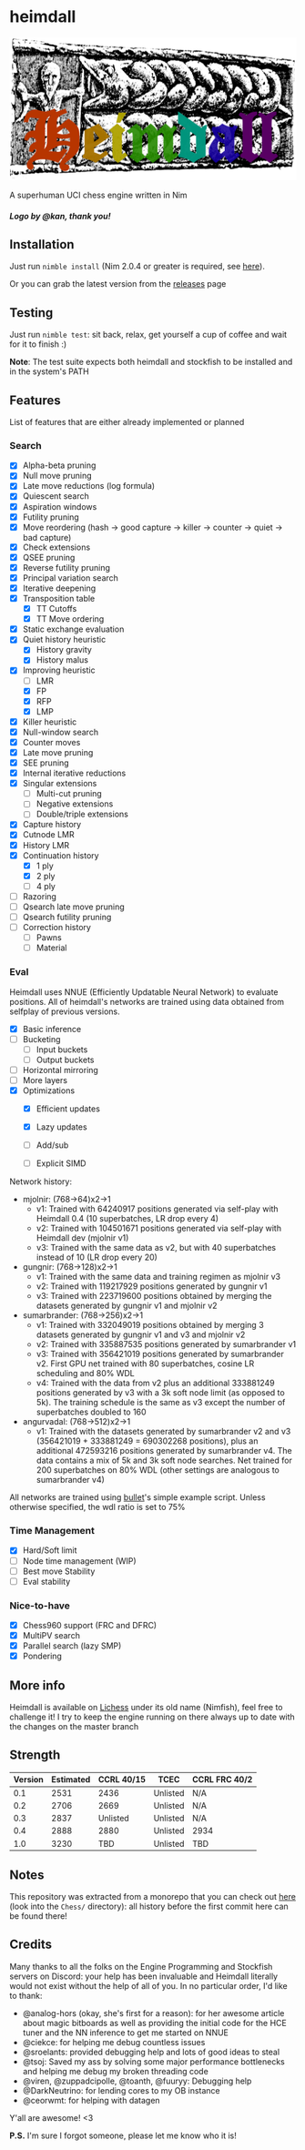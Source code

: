# heimdall

![Heimdall](Heimdall_logo_v2.png "Heimdall")


A superhuman UCI chess engine written in Nim


##### Logo by @kan, thank you!

## Installation


Just run `nimble install` (Nim 2.0.4 or greater is required, see [here](https://github.com/dom96/choosenim)).

Or you can grab the latest version from the [releases](https://git.nocturn9x.space/nocturn9x/heimdall/releases) page

## Testing

Just run `nimble test`: sit back, relax, get yourself a cup of coffee and wait for it to finish :)


**Note**: The test suite expects both heimdall and stockfish to be installed and in the system's PATH

## Features

List of features that are either already implemented or planned

### Search

- [X] Alpha-beta pruning
- [X] Null move pruning
- [X] Late move reductions (log formula)
- [X] Quiescent search
- [X] Aspiration windows
- [X] Futility pruning
- [X] Move reordering (hash -> good capture -> killer -> counter -> quiet -> bad capture)
- [X] Check extensions
- [X] QSEE pruning
- [X] Reverse futility pruning
- [X] Principal variation search
- [X] Iterative deepening
- [X] Transposition table
    - [X] TT Cutoffs
    - [X] TT Move ordering
- [X] Static exchange evaluation
- [X] Quiet history heuristic
    - [X] History gravity
    - [X] History malus
- [X] Improving heuristic
  - [ ] LMR
  - [X] FP
  - [X] RFP
  - [X] LMP
- [X] Killer heuristic
- [X] Null-window search
- [X] Counter moves
- [X] Late move pruning
- [X] SEE pruning
- [X] Internal iterative reductions
- [X] Singular extensions
    - [ ] Multi-cut pruning
    - [ ] Negative extensions
    - [ ] Double/triple extensions
- [X] Capture history
- [X] Cutnode LMR
- [X] History LMR
- [X] Continuation history
    - [X] 1 ply
    - [X] 2 ply
    - [ ] 4 ply
- [ ] Razoring
- [ ] Qsearch late move pruning
- [ ] Qsearch futility pruning
- [ ] Correction history
  - [ ] Pawns
  - [ ] Material

### Eval

Heimdall uses NNUE (Efficiently Updatable Neural Network) to evaluate positions. All of heimdall's networks are
trained using data obtained from selfplay of previous versions.

- [X] Basic inference
- [ ] Bucketing
  - [ ] Input buckets
  - [ ] Output buckets
- [ ] Horizontal mirroring
- [ ] More layers
- [X] Optimizations
  - [X] Efficient updates
  - [X] Lazy updates
  - [ ] Add/sub
  - [ ] Explicit SIMD


Network history:
- mjolnir: (768->64)x2->1
  - v1: Trained with 64240917 positions generated via self-play with Heimdall 0.4 (10 superbatches, LR drop every 4)
  - v2: Trained with 104501671 positions generated via self-play with Heimdall dev (mjolnir v1)
  - v3: Trained with the same data as v2, but with 40 superbatches instead of 10 (LR drop every 20)
- gungnir: (768->128)x2->1
  - v1: Trained with the same data and training regimen as mjolnir v3
  - v2: Trained with 119217929 positions generated by gungnir v1
  - v3: Trained with 223719600 positions obtained by merging the datasets generated by gungnir v1 and mjolnir v2
- sumarbrander: (768->256)x2->1
  - v1: Trained with 332049019 positions obtained by merging 3 datasets generated by gungnir v1 and v3 and mjolnir v2
  - v2: Trained with 335887535 positions generated by sumarbrander v1
  - v3: Trained with 356421019 positions generated by sumarbrander v2. First GPU net trained with 80 superbatches,
    cosine LR scheduling and 80% WDL
  - v4: Trained with the data from v2 plus an additional 333881249 positions generated by v3 with a 3k soft node limit (as opposed to 5k).
        The training schedule is the same as v3 except the number of superbatches doubled to 160
- angurvadal: (768->512)x2->1
  - v1: Trained with the datasets generated by sumarbrander v2 and v3 (356421019 + 333881249 = 690302268 positions), plus an additional
        472593216 positions generated by sumarbrander v4. The data contains a mix of 5k and 3k soft node searches. Net trained for 200
        superbatches on 80% WDL (other settings are analogous to sumarbrander v4)

All networks are trained using [bullet](https://github.com/jw1912/bullet)'s simple example script. Unless otherwise specified,
the wdl ratio is set to 75%


### Time Management

- [X] Hard/Soft limit
- [ ] Node time management (WIP)
- [ ] Best move Stability
- [ ] Eval stability

### Nice-to-have

- [X] Chess960 support (FRC and DFRC)
- [X] MultiPV search
- [X] Parallel search (lazy SMP)
- [X] Pondering

## More info

Heimdall is available on [Lichess](https://lichess.org/@/Nimfish) under its old name (Nimfish), feel free to challenge it!
I try to keep the engine running on there always up to date with the changes on the master branch

## Strength

| Version     | Estimated   | CCRL 40/15  | TCEC     | CCRL FRC 40/2
| ----------- | ----------- | ----------- | -----    | -------------
| 0.1         | 2531        | 2436        | Unlisted | N/A
| 0.2         | 2706        | 2669        | Unlisted | N/A
| 0.3         | 2837        | Unlisted    | Unlisted | N/A
| 0.4         | 2888        | 2880        | Unlisted | 2934
| 1.0         | 3230        | TBD         | Unlisted | TBD



## Notes

This repository was extracted from a monorepo that you can check out [here](https://git.nocturn9x.space/nocturn9x/CPG) (look into the `Chess/`
directory): all history before the first commit here can be found there!


## Credits

Many thanks to all the folks on the Engine Programming and Stockfish servers on Discord: your help has been invaluable and Heimdall literally
would not exist without the help of all of you. In no particular order, I'd like to thank:
- @analog-hors (okay, she's first for a reason): for her awesome article about magic bitboards as well as providing the initial code for the
    HCE tuner and the NN inference to get me started on NNUE
- @ciekce: for helping me debug countless issues
- @sroelants: provided debugging help and lots of good ideas to steal
- @tsoj: Saved my ass by solving some major performance bottlenecks and helping me debug my broken threading code
- @viren, @zuppadcipolle, @toanth, @fuuryy: Debugging help
- @DarkNeutrino: for lending cores to my OB instance
- @ceorwmt: for helping with datagen

Y'all are awesome! <3


**P.S.** I'm sure I forgot someone, please let me know who it is!

